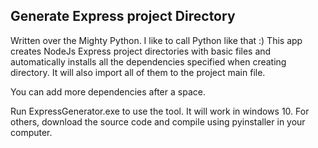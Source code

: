 ## Generate Express project Directory
Written over the Mighty Python. I like to  call Python like that :)
This app creates NodeJs Express project directories with basic files and automatically
installs all the dependencies specified when creating directory. It will also import all
of them to the project main file.

You can add more dependencies after a space.

Run ExpressGenerator.exe to use the tool.
It will work in windows 10. For others, download the source code and
compile using pyinstaller in your computer.